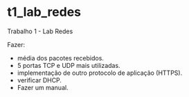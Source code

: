 # t1_lab_redes
Trabalho 1 - Lab Redes

Fazer:
- média dos pacotes recebidos.
- 5 portas TCP e UDP mais utilizadas.
- implementação de outro protocolo de aplicação (HTTPS).
- verificar DHCP.
- Fazer um manual.
